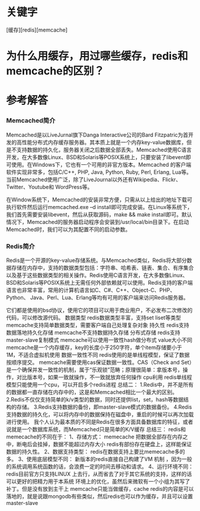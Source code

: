 # 关键字

[缓存][redis][memcache]

# 为什么用缓存，用过哪些缓存，redis和memcache的区别？

# 参考解答

### Memcached简介
 

Memcached是以LiveJurnal旗下Danga Interactive公司的Bard Fitzpatric为首开发的高性能分布式内存缓存服务器。其本质上就是一个内存key-value数据库，但是不支持数据的持久化，服务器关闭之后数据全部丢失。Memcached使用C语言开发，在大多数像Linux、BSD和Solaris等POSIX系统上，只要安装了libevent即可使用。在Windows下，它也有一个可用的非官方版本。Memcached 的客户端软件实现非常多，包括C/C++, PHP, Java, Python, Ruby, Perl, Erlang, Lua等。当前Memcached使用广泛，除了LiveJournal以外还有Wikipedia、Flickr、Twitter、Youtube和 WordPress等。
 
在Window系统下，Memcached的安装非常方便，只需从以上给出的地址下载可执行软件然后运行memcached.exe –d install即可完成安装。在Linux等系统下，我们首先需要安装libevent，然后从获取源码，make && make install即可。默认情况下，Memcached的服务器启动程序会安装到/usr/local/bin目录下。在启动Memcached时，我们可以为其配置不同的启动参数。
 
### Redis简介
 
Redis是一个开源的key-value存储系统。与Memcached类似，Redis将大部分数据存储在内存中，支持的数据类型包括：字符串、哈希表、链表、集合、有序集合以及基于这些数据类型的相关操作。Redis使用C语言开发，在大多数像Linux、BSD和Solaris等POSIX系统上无需任何外部依赖就可以使用。Redis支持的客户端语言也非常丰富，常用的计算机语言如C、C#、C++、Object-C、PHP、Python、 Java、Perl、Lua、Erlang等均有可用的客户端来访问Redis服务器。

它们都是使用的bsd协议，使用它的项目可以用于商业用户，不必发布二次修改的代码，可以修改源代码。
数据类型
redis数据类型丰富，支持set liset等类型
memcache支持简单数据类型，需要客户端自己处理复杂对象
持久性
redis支持数据落地持久化存储
memcache不支持数据持久存储
分布式存储
redis支持master-slave复制模式
memcache可以使用一致性hash做分布式
value大小不同
memcache是一个内存缓存，key的长度小于250字符，单个item存储要小于1M，不适合虚拟机使用
数据一致性不同
redis使用的是单线程模型，保证了数据按顺序提交。
memcache需要使用cas保证数据一致性。CAS（Check and Set）是一个确保并发一致性的机制，属于“乐观锁”范畴；原理很简单：拿版本号，操作，对比版本号，如果一致就操作，不一致就放弃任何操作
cpu利用
redis单线程模型只能使用一个cpu，可以开启多个redis进程
总结二：
1.Redis中，并不是所有的数据都一直存储在内存中的，这是和Memcached相比一个最大的区别。
2.Redis不仅仅支持简单的k/v类型的数据，同时还提供list，set，hash等数据结构的存储。
3.Redis支持数据的备份，即master-slave模式的数据备份。
4.Redis支持数据的持久化，可以将内存中的数据保持在磁盘中，重启的时候可以再次加载进行使用。
我个人认为最本质的不同是Redis在很多方面具备数据库的特征，或者说就是一个数据库系统，而Memcached只是简单的K/V缓存
总结三：
redis和memecache的不同在于：
1、存储方式：
memecache 把数据全部存在内存之中，断电后会挂掉，数据不能超过内存大小
redis有部份存在硬盘上，这样能保证数据的持久性。
2、数据支持类型：
redis在数据支持上要比memecache多的多。
3、使用底层模型不同：
新版本的redis直接自己构建了VM 机制 ，因为一般的系统调用系统函数的话，会浪费一定的时间去移动和请求。
4、运行环境不同：
redis目前官方只支持LINUX 上去行，从而省去了对于其它系统的支持，这样的话可以更好的把精力用于本系统 环境上的优化，虽然后来微软有一个小组为其写了补丁。但是没有放到主干上
memcache只能当做缓存，cache
redis的内容是可以落地的，就是说跟mongodb有些类似，然后redis也可以作为缓存，并且可以设置master-slave

